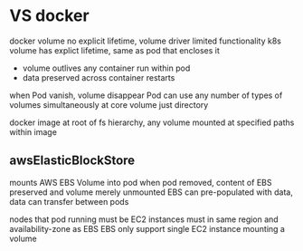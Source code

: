 # VS docker
docker volume no explicit lifetime, volume driver limited functionality
k8s volume has explict lifetime, same as pod that encloses it
- volume outlives any container run within pod
- data preserved across container restarts

when Pod vanish, volume disappear
Pod can use any number of types of volumes simultaneously
at core volume just directory

docker image at root of fs hierarchy, any volume mounted at specified paths within image

## awsElasticBlockStore
mounts AWS EBS Volume into pod
when pod removed, content of EBS preserved and volume merely unmounted
EBS can pre-populated with data, data can transfer between pods

nodes that pod running must be EC2
instances must in same region and availability-zone as EBS 
EBS only support single EC2 instance mounting a volume


















